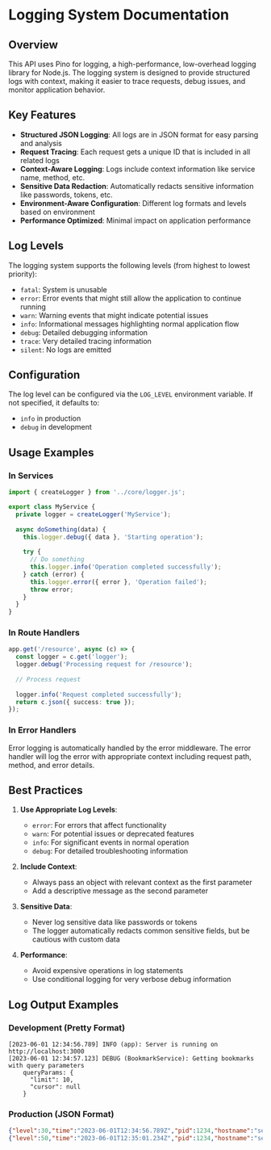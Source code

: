 # Logging System Documentation

## Overview

This API uses Pino for logging, a high-performance, low-overhead logging library for Node.js. The logging system is designed to provide structured logs with context, making it easier to trace requests, debug issues, and monitor application behavior.

## Key Features

- **Structured JSON Logging**: All logs are in JSON format for easy parsing and analysis
- **Request Tracing**: Each request gets a unique ID that is included in all related logs
- **Context-Aware Logging**: Logs include context information like service name, method, etc.
- **Sensitive Data Redaction**: Automatically redacts sensitive information like passwords, tokens, etc.
- **Environment-Aware Configuration**: Different log formats and levels based on environment
- **Performance Optimized**: Minimal impact on application performance

## Log Levels

The logging system supports the following levels (from highest to lowest priority):

- `fatal`: System is unusable
- `error`: Error events that might still allow the application to continue running
- `warn`: Warning events that might indicate potential issues
- `info`: Informational messages highlighting normal application flow
- `debug`: Detailed debugging information
- `trace`: Very detailed tracing information
- `silent`: No logs are emitted

## Configuration

The log level can be configured via the `LOG_LEVEL` environment variable. If not specified, it defaults to:
- `info` in production
- `debug` in development

## Usage Examples

### In Services

```typescript
import { createLogger } from '../core/logger.js';

export class MyService {
  private logger = createLogger('MyService');
  
  async doSomething(data) {
    this.logger.debug({ data }, 'Starting operation');
    
    try {
      // Do something
      this.logger.info('Operation completed successfully');
    } catch (error) {
      this.logger.error({ error }, 'Operation failed');
      throw error;
    }
  }
}
```

### In Route Handlers

```typescript
app.get('/resource', async (c) => {
  const logger = c.get('logger');
  logger.debug('Processing request for /resource');
  
  // Process request
  
  logger.info('Request completed successfully');
  return c.json({ success: true });
});
```

### In Error Handlers

Error logging is automatically handled by the error middleware. The error handler will log the error with appropriate context including request path, method, and error details.

## Best Practices

1. **Use Appropriate Log Levels**:
   - `error`: For errors that affect functionality
   - `warn`: For potential issues or deprecated features
   - `info`: For significant events in normal operation
   - `debug`: For detailed troubleshooting information

2. **Include Context**:
   - Always pass an object with relevant context as the first parameter
   - Add a descriptive message as the second parameter

3. **Sensitive Data**:
   - Never log sensitive data like passwords or tokens
   - The logger automatically redacts common sensitive fields, but be cautious with custom data

4. **Performance**:
   - Avoid expensive operations in log statements
   - Use conditional logging for very verbose debug information

## Log Output Examples

### Development (Pretty Format)

```
[2023-06-01 12:34:56.789] INFO (app): Server is running on http://localhost:3000
[2023-06-01 12:34:57.123] DEBUG (BookmarkService): Getting bookmarks with query parameters
    queryParams: {
      "limit": 10,
      "cursor": null
    }
```

### Production (JSON Format)

```json
{"level":30,"time":"2023-06-01T12:34:56.789Z","pid":1234,"hostname":"server","context":"app","msg":"Server is running on http://localhost:3000"}
{"level":50,"time":"2023-06-01T12:35:01.234Z","pid":1234,"hostname":"server","context":"BookmarkService","err":{"type":"Error","message":"Database connection failed","stack":"Error: Database connection failed\n    at ..."}, "msg":"Failed to connect to database"}
```